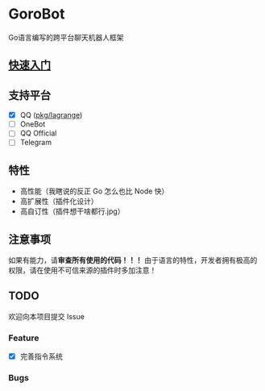 # GoroBot
Go语言编写的跨平台聊天机器人框架

## [快速入门](https://jel1yspot.github.io/GoroBot/getting_started.html)

## 支持平台
- [x] QQ ([pkg/lagrange](https://github.com/Jel1ySpot/GoroBot/tree/master/pkg/lagrange))
- [ ] OneBot
- [ ] QQ Official
- [ ] Telegram

## 特性
- 高性能（我瞎说的反正 Go 怎么也比 Node 快）
- 高扩展性（插件化设计）
- 高自订性（插件想干啥都行.jpg）

## 注意事项
如果有能力，请**审查所有使用的代码！！！**
由于语言的特性，开发者拥有极高的权限，请在使用不可信来源的插件时多加注意！

## TODO
欢迎向本项目提交 Issue

### Feature
- [x] 完善指令系统

### Bugs

